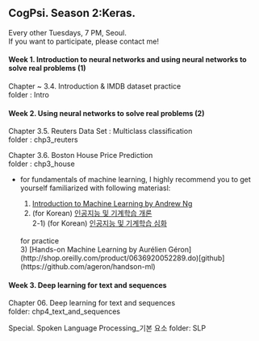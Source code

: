 ## CogPsi. Season 2:Keras.

Every other Tuesdays, 7 PM, Seoul. <br>
If you want to participate, please contact me!

#### Week 1. Introduction to neural networks and using neural networks to solve real problems (1)
Chapter ~ 3.4. Introduction & IMDB dataset practice <br>
folder : Intro
  
#### Week 2. Using neural networks to solve real problems (2)

Chapter 3.5. Reuters Data Set : Multiclass classification <br>
folder : chp3_reuters <br>

Chapter 3.6. Boston House Price Prediction <br>
folder : chp3_house <br>

  - for fundamentals of machine learning, I highly recommend you to get yourself familiarized with following materiasl: <br>
    
    1) [Introduction to Machine Learning by Andrew Ng](https://www.coursera.org/learn/machine-learning) <br>
    2) (for Korean) [인공지능 및 기계학습 개론](https://kaist.edwith.org/machinelearning1_17)<br>
    2-1) (for Korean) [인공지능 및 기계학습 심화](https://kaist.edwith.org/aiml-adv)<br>
    <br>
    for practice <br>
    3) [Hands-on Machine Learning by Aurélien Géron](http://shop.oreilly.com/product/0636920052289.do)[github](https://github.com/ageron/handson-ml) 
    <br>

#### Week 3. Deep learning for text and sequences

Chapter 06. Deep learning for text and sequences <br>
folder: chp4_text_and_sequences <br>

Special. Spoken Language Processing_기본 요소
folder: SLP <br>
